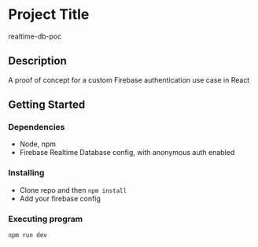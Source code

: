 # Project Title

realtime-db-poc

## Description

A proof of concept for a custom Firebase authentication use case in React

## Getting Started

### Dependencies

* Node, npm
* Firebase Realtime Database config, with anonymous auth enabled

### Installing

* Clone repo and then `npm install`
* Add your firebase config

### Executing program

```
npm run dev
```
